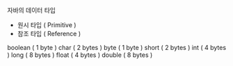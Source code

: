자바의 데이터 타입
- 원시 타입 ( Primitive )
- 참조 타입 ( Reference )

boolean ( 1 byte )
char ( 2 bytes )
byte ( 1 byte )
short ( 2 bytes )
int ( 4 bytes )
long ( 8 bytes )
float ( 4 bytes )
double ( 8 bytes )